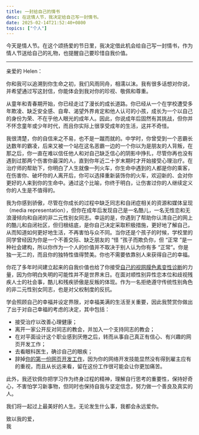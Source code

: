 ```yaml
---
title: 一封给自己的情书
desc: 在这情人节，我决定给自己写一封情书。
date: 2025-02-14T21:52:40+0800
topics: ["个人"]
---
```


今天是情人节。在这个颂扬爱的节日里，我决定借此机会给自己写一封情书，作为情人节送给自己的礼物，也提醒自己要珍惜自我价值。

---

亲爱的 Helen：

你和我可以追溯到你生命之初，我们风雨同舟，相濡以沫。我有很多话想对你说，并希望通过写这封信，你能体会到我对你的珍视、敬佩和尊重。

从童年和青春期开始，你已经走过了漫长的成长道路。你已经从一个在学校遭受多年欺凌、缺乏安全感、自卑、渴望外界肯定和他人认可的小孩，成长为一个以自己的身份为荣、不在乎他人眼光的成年人。因此，你说成年后固然有其挑战，但你并不怀念童年或少年时代，而且你实际上很享受成年的生活，这并不奇怪。

我很清楚，你的自信来之不易，也不是一蹴而就的。中学时，你曾受到一个恶霸长达数年的霸凌，后来又被一个站在这名恶霸一边的一个你以为是朋友的人背叛，在那之后，你一直在难以信任他人和对自己缺乏信心的阴影中挣扎，尽管你再也没有遇到过那两个伤害你最深的人，直到你年近二十岁末期时才开始接受心理治疗。在治疗师的帮助下，你明白了人生就像一列火车，你生命中遇到的人都是你的乘客，在伤害你、破坏你的人离开后，你可以选择重新装饰你的火车，欢迎新的、会对你更好的人来到你的生命中。通过这个比喻，你终于明白，让伤害过你的人继续定义你的人生是不值得的。

我为你感到骄傲，尽管在你成长的过程中缺乏同志和自闭症相关的资源和媒体呈现（media representation），但你在成年后发现自己是一名酷儿，一名无性恋和无浪漫倾向和自闭的非二元性别女同志。幸运的是，你遇到了帮助你认清自己的网上的酷儿和自闭社区，但归根结底，是你自己决定采取积极措施，更好地了解自己，从而知道如何更好地生活，不再害怕与众不同。当你还是个孩子的时候，学校里的同学曾经因为你是一个不善交际、缺乏朋友的 “怪 ”孩子而欺负你，但 “正常 ”是一种社会建构，所以你作为一个人的价值并不取决于别人认为你有多 “正常”。你是独一无二的，而且你的独特性值得赞美。你也不需要依靠别人来获得自己的幸福。

你花了多年时间建立起来的自我价值也给了你接受[自己的视网膜色素变性诊断](2024-12-21-living-with-retinitis-pigmentosa.md)的力量，因为你明白失明的可能性并不是世界末日。在面对顺性别异性恋本位和歧视残疾人士的社会事，酷儿和残疾骄傲是反叛的体现。作为一名拒绝遵守传统性别角色的非二元性别女同志，也是对父权制度的反抗。

学会照顾自己的幸福并设定界限，对幸福美满的生活至关重要，因此我赞赏你做出了出于对自己幸福的考虑的决定，其中包括：

- 接受治疗以改善心理健康；
- 离开一家公开反对同志的教会，并加入一个支持同志的教会；
- 在对平面设计这个职业感到厌倦之后，转而从事自己真正有信心、有兴趣的网页开发工作；
- 去看眼科医生，确诊自己的眼疾；
- 辞掉[你的第一份网页开发工作](2025-01-05-first-web-dev-job-retrospective.md)，因为你的网络开发技能显然没有得到雇主应有的重视，而且从长远来看，留在这份工作很可能会让你更加痛苦。

此外，我还钦佩你把学习作为终身过程的精神，理解自行思考的重要性，保持好奇心，不害怕学习新事物，但同时也保持自我与坚定信念，努力做一个善良及真实的人。

我们将一起过上最美好的人生。无论发生什么事，我都会永远爱你。

致以我的爱，<br>
我
